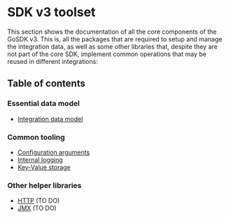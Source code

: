 # SDK v3 toolset

This section shows the documentation of all the core components of the GoSDK v3. This is, all the packages that are
required to setup and manage the integration data, as well as some other libraries that, despite they are not part
of the core SDK, implement common operations that may be reused in different integrations:

## Table of contents

### Essential data model 
* [Integration data model](integration.md)

### Common tooling

* [Configuration arguments](args.md)
* [Internal logging](log.md)
* [Key-Value storage](persist.md)

### Other helper libraries

* [HTTP](http.md) (TO DO) 
* [JMX]() (TO DO)
